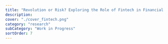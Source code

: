 ```yaml
---
title: "Revolution or Risk? Exploring the Role of Fintech in Financial Stability"
description:
cover: "./cover_fintech.png"
category: "research"
subCategory: "Work in Progress"
sortOrder: 7
---
```

